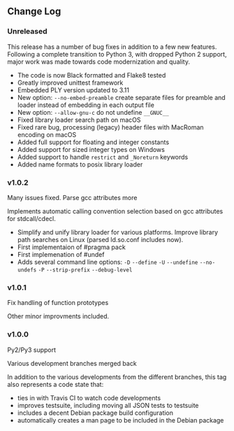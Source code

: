 ## Change Log

### Unreleased

This release has a number of bug fixes in addition to a few new features.
Following a complete transition to Python 3, with dropped Python 2 support,
major work was made towards code modernization and quality.

- The code is now Black formatted and Flake8 tested
- Greatly improved unittest framework
- Embedded PLY version updated to 3.11
- New option: `--no-embed-preamble` create separate files for preamble and
  loader instead of embedding in each output file
- New option: `--allow-gnu-c` do not undefine `__GNUC__`
- Fixed library loader search path on macOS
- Fixed rare bug, processing (legacy) header files with MacRoman encoding
  on macOS
- Added full support for floating and integer constants
- Added support for sized integer types on Windows
- Added support to handle `restrict` and `_Noreturn` keywords
- Added name formats to posix library loader

### v1.0.2

Many issues fixed. Parse gcc attributes more

Implements automatic calling convention selection based on gcc attributes for
stdcall/cdecl.

- Simplify and unify library loader for various platforms. Improve library path
  searches on Linux (parsed ld.so.conf includes now).
- First implementaion of #pragma pack
- First implemenation of #undef
- Adds several command line options:
  `-D` `--define`
  `-U` `--undefine`
  `--no-undefs`
  `-P` `--strip-prefix`
  `--debug-level`

### v1.0.1

Fix handling of function prototypes 

Other minor improvments included.

### v1.0.0

Py2/Py3 support 

Various development branches merged back

In addition to the various developments from the different branches, this
tag also represents a code state that:

- ties in with Travis CI to watch code developments
- improves testsuite, including moving all JSON tests to testsuite
- includes a decent Debian package build configuration
- automatically creates a man page to be included in the Debian package
